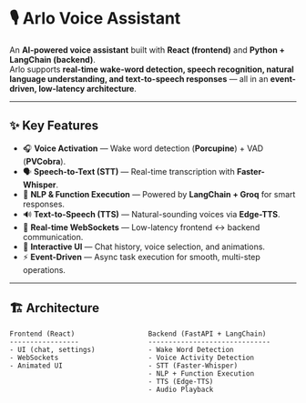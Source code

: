 # 🎙️ Arlo Voice Assistant

An **AI-powered voice assistant** built with **React (frontend)** and **Python + LangChain (backend)**.  
Arlo supports **real-time wake-word detection, speech recognition, natural language understanding, and text-to-speech responses** — all in an **event-driven, low-latency architecture**.

---

## ✨ Key Features

- 🎧 **Voice Activation** — Wake word detection (**Porcupine**) + VAD (**PVCobra**).  
- 🗣️ **Speech-to-Text (STT)** — Real-time transcription with **Faster-Whisper**.  
- 🤖 **NLP & Function Execution** — Powered by **LangChain + Groq** for smart responses.  
- 🔊 **Text-to-Speech (TTS)** — Natural-sounding voices via **Edge-TTS**.  
- 🔄 **Real-time WebSockets** — Low-latency frontend ↔ backend communication.  
- 🎨 **Interactive UI** — Chat history, voice selection, and animations.  
- ⚡ **Event-Driven** — Async task execution for smooth, multi-step operations.  

---

## 🏗️ Architecture

```text
Frontend (React)                  Backend (FastAPI + LangChain)
-----------------                 ------------------------------
- UI (chat, settings)             - Wake Word Detection
- WebSockets                      - Voice Activity Detection
- Animated UI                     - STT (Faster-Whisper)
                                  - NLP + Function Execution
                                  - TTS (Edge-TTS)
                                  - Audio Playback
